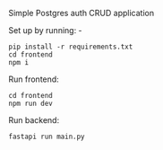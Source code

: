 Simple Postgres auth CRUD application

Set up by running: -

```
pip install -r requirements.txt
cd frontend
npm i
```

Run frontend:

```
cd frontend
npm run dev
```

Run backend:

```
fastapi run main.py
```
